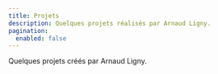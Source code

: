 ```yaml
---
title: Projets
description: Quelques projets réalisés par Arnaud Ligny.
pagination:
  enabled: false
---
```

Quelques projets créés par Arnaud Ligny.
